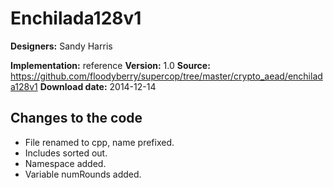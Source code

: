 # Enchilada128v1

**Designers:** Sandy Harris

**Implementation:** reference
**Version:** 1.0
**Source:** https://github.com/floodyberry/supercop/tree/master/crypto_aead/enchilada128v1
**Download date:** 2014-12-14

## Changes to the code

* File renamed to cpp, name prefixed.
* Includes sorted out.
* Namespace added.
* Variable numRounds added.

